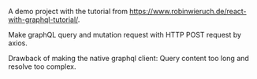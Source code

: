 A demo project with the tutorial from https://www.robinwieruch.de/react-with-graphql-tutorial/.

Make graphQL query and mutation request with HTTP POST request by axios.

Drawback of making the native graphql client: Query content too long and resolve too complex.
